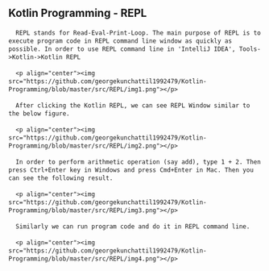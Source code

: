 ## Kotlin Programming - REPL
      REPL stands for Read-Eval-Print-Loop. The main purpose of REPL is to execute program code in REPL command line window as quickly as possible. In order to use REPL command line in 'IntelliJ IDEA', Tools->Kotlin->Kotlin REPL

      <p align="center"><img src="https://github.com/georgekunchattil1992479/Kotlin-Programming/blob/master/src/REPL/img1.png"></p>

      After clicking the Kotlin REPL, we can see REPL Window similar to the below figure.

      <p align="center"><img src="https://github.com/georgekunchattil1992479/Kotlin-Programming/blob/master/src/REPL/img2.png"></p>

      In order to perform arithmetic operation (say add), type 1 + 2. Then press Ctrl+Enter key in Windows and press Cmd+Enter in Mac. Then you can see the following result.
      
      <p align="center"><img src="https://github.com/georgekunchattil1992479/Kotlin-Programming/blob/master/src/REPL/img3.png"></p>

      Similarly we can run program code and do it in REPL command line.

      <p align="center"><img src="https://github.com/georgekunchattil1992479/Kotlin-Programming/blob/master/src/REPL/img4.png"></p>

